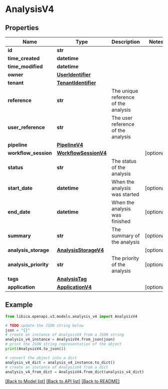 # AnalysisV4


## Properties

Name | Type | Description | Notes
------------ | ------------- | ------------- | -------------
**id** | **str** |  | 
**time_created** | **datetime** |  | 
**time_modified** | **datetime** |  | 
**owner** | [**UserIdentifier**](UserIdentifier.md) |  | 
**tenant** | [**TenantIdentifier**](TenantIdentifier.md) |  | 
**reference** | **str** | The unique reference of the analysis | 
**user_reference** | **str** | The user reference of the analysis | 
**pipeline** | [**PipelineV4**](PipelineV4.md) |  | 
**workflow_session** | [**WorkflowSessionV4**](WorkflowSessionV4.md) |  | [optional] 
**status** | **str** | The status of the analysis | 
**start_date** | **datetime** | When the analysis was started | [optional] 
**end_date** | **datetime** | When the analysis was finished | [optional] 
**summary** | **str** | The summary of the analysis | [optional] 
**analysis_storage** | [**AnalysisStorageV4**](AnalysisStorageV4.md) |  | [optional] 
**analysis_priority** | **str** | The priority of the analysis | [optional] 
**tags** | [**AnalysisTag**](AnalysisTag.md) |  | 
**application** | [**ApplicationV4**](ApplicationV4.md) |  | [optional] 

## Example

```python
from libica.openapi.v3.models.analysis_v4 import AnalysisV4

# TODO update the JSON string below
json = "{}"
# create an instance of AnalysisV4 from a JSON string
analysis_v4_instance = AnalysisV4.from_json(json)
# print the JSON string representation of the object
print(AnalysisV4.to_json())

# convert the object into a dict
analysis_v4_dict = analysis_v4_instance.to_dict()
# create an instance of AnalysisV4 from a dict
analysis_v4_from_dict = AnalysisV4.from_dict(analysis_v4_dict)
```
[[Back to Model list]](../README.md#documentation-for-models) [[Back to API list]](../README.md#documentation-for-api-endpoints) [[Back to README]](../README.md)


